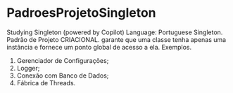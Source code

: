 # PadroesProjetoSingleton
Studying Singleton (powered by Copilot)
Language: Portuguese
Singleton. Padrão de Projeto CRIACIONAL. garante que uma classe tenha apenas uma instância e fornece um ponto global de acesso a ela. Exemplos.
1. Gerenciador de Configurações;
2. Logger;
3. Conexão com Banco de Dados;
4. Fábrica de Threads.

